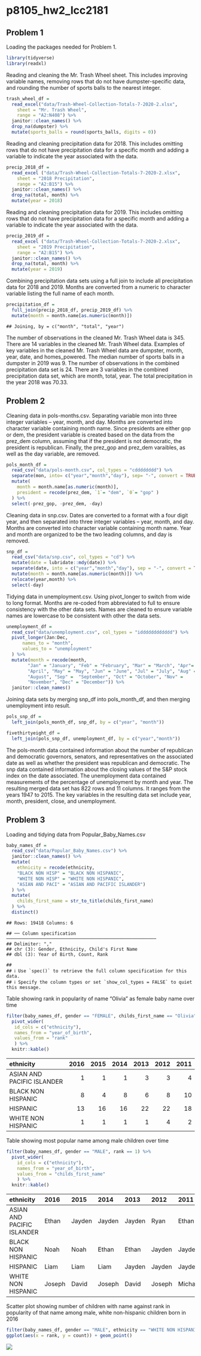 p8105\_hw2\_lcc2181
================

## Problem 1

Loading the packages needed for Problem 1.

``` r
library(tidyverse)
library(readxl)
```

Reading and cleaning the Mr. Trash Wheel sheet. This includes improving
variable names, removing rows that do not have dumpster-specific data,
and rounding the number of sports balls to the nearest integer.

``` r
trash_wheel_df = 
  read_excel("data/Trash-Wheel-Collection-Totals-7-2020-2.xlsx", 
    sheet = "Mr. Trash Wheel", 
    range = "A2:N408") %>%
  janitor::clean_names() %>% 
  drop_na(dumpster) %>% 
  mutate(sports_balls = round(sports_balls, digits = 0))
```

Reading and cleaning precipitation data for 2018. This includes omitting
rows that do not have precipitation data for a specific month and adding
a variable to indicate the year associated with the data.

``` r
precip_2018_df = 
  read_excel ("data/Trash-Wheel-Collection-Totals-7-2020-2.xlsx",
    sheet = "2018 Precipitation",
    range = "A2:B15") %>% 
  janitor::clean_names() %>% 
  drop_na(total, month) %>% 
  mutate(year = 2018)
```

Reading and cleaning precipitation data for 2019. This includes omitting
rows that do not have precipitation data for a specific month and adding
a variable to indicate the year associated with the data.

``` r
precip_2019_df = 
  read_excel ("data/Trash-Wheel-Collection-Totals-7-2020-2.xlsx",
    sheet = "2019 Precipitation",
    range = "A2:B15") %>% 
  janitor::clean_names() %>% 
  drop_na(total, month) %>% 
  mutate(year = 2019)
```

Combining precipitation data sets using a full join to include all
precipitation data for 2018 and 2019. Months are converted from a
numeric to character variable listing the full name of each month.

``` r
precipitation_df = 
  full_join(precip_2018_df, precip_2019_df) %>%
  mutate(month = month.name[as.numeric(month)])
```

    ## Joining, by = c("month", "total", "year")

The number of observations in the cleaned Mr. Trash Wheel data is 345.
There are 14 variables in the cleaned Mr. Trash Wheel data. Examples of
key variables in the cleaned Mr. Trash Wheel data are dumpster, month,
year, date, and homes\_powered. The median number of sports balls in a
dumpster in 2019 was 9. The number of observations in the combined
precipitation data set is 24. There are 3 variables in the combined
precipitation data set, which are month, total, year. The total
precipitation in the year 2018 was 70.33.

## Problem 2

Cleaning data in pols-months.csv. Separating variable mon into three
integer variables – year, month, and day. Months are converted into
character variable containing month name. Since presidents are either
gop or dem, the president variable is created based on the data from the
prez\_dem column, assuming that if the president is not democratic, the
president is republican. Finally, the prez\_gop and prez\_dem varaibles,
as well as the day variable, are removed.

``` r
pols_month_df =
  read_csv("data/pols-month.csv", col_types = "cdddddddd") %>% 
  separate(mon, into= c("year","month","day"), sep= "-", convert = TRUE) %>% 
  mutate(
    month = month.name[as.numeric(month)],
    president = recode(prez_dem, `1`= "dem", `0`= "gop" )
  ) %>% 
  select(-prez_gop, -prez_dem, -day)
```

Cleaning data in snp.csv. Dates are converted to a format with a four
digit year, and then separated into three integer variables – year,
month, and day. Months are converted into character variable containing
month name. Year and month are organized to be the two leading columns,
and day is removed.

``` r
snp_df =
  read_csv("data/snp.csv", col_types = "cd") %>% 
  mutate(date = lubridate::mdy(date)) %>% 
  separate(date, into = c("year","month","day"), sep = "-", convert = TRUE) %>% 
  mutate(month = month.name[as.numeric(month)]) %>% 
  relocate(year,month) %>% 
  select(-day)
```

Tidying data in unemployment.csv. Using pivot\_longer to switch from
wide to long format. Months are re-coded from abbreviated to full to
ensure consistency with the other data sets. Names are cleaned to ensure
variable names are lowercase to be consistent with other the data sets.

``` r
unemployment_df =
  read_csv("data/unemployment.csv", col_types = "idddddddddddd") %>% 
  pivot_longer(Jan:Dec,
      names_to = "month",
      values_to = "unemployment"
  ) %>% 
  mutate(month = recode(month, 
        "Jan" = "January", "Feb" = "February", "Mar" = "March", "Apr"=    
        "April", "May" = "May", "Jun" = "June", "Jul" = "July", "Aug" =  
        "August", "Sep" =  "September", "Oct" = "October", "Nov" = 
        "November", "Dec" = "December")) %>% 
  janitor::clean_names()
```

Joining data sets by merging snp\_df into pols\_month\_df, and then
merging unemployment into result.

``` r
pols_snp_df = 
  left_join(pols_month_df, snp_df, by = c("year", "month"))

fivethirtyeight_df =
  left_join(pols_snp_df, unemployment_df, by = c("year","month"))
```

The pols-month data contained information about the number of republican
and democratic governors, senators, and representatives on the
associated date as well as whether the president was republican and
democratic. The snp data contained information about the closing values
of the S&P stock index on the date associated. The unemployment data
contained measurements of the percentage of unemployment by month and
year. The resulting merged data set has 822 rows and 11 columns. It
ranges from the years 1947 to 2015. The key variables in the resulting
data set include year, month, president, close, and unemployment.

## Problem 3

Loading and tidying data from Popular\_Baby\_Names.csv

``` r
baby_names_df =
  read_csv("data/Popular_Baby_Names.csv") %>% 
  janitor::clean_names() %>% 
  mutate(
    ethnicity = recode(ethnicity, 
    "BLACK NON HISP" = "BLACK NON HISPANIC", 
    "WHITE NON HISP" = "WHITE NON HISPANIC", 
    "ASIAN AND PACI" = "ASIAN AND PACIFIC ISLANDER")
  ) %>% 
  mutate(
    childs_first_name = str_to_title(childs_first_name)
  ) %>% 
  distinct()
```

    ## Rows: 19418 Columns: 6

    ## ── Column specification ────────────────────────────────────────────────────────
    ## Delimiter: ","
    ## chr (3): Gender, Ethnicity, Child's First Name
    ## dbl (3): Year of Birth, Count, Rank

    ## 
    ## ℹ Use `spec()` to retrieve the full column specification for this data.
    ## ℹ Specify the column types or set `show_col_types = FALSE` to quiet this message.

Table showing rank in popularity of name “Olivia” as female baby name
over time

``` r
filter(baby_names_df, gender == "FEMALE", childs_first_name == "Olivia") %>%
  pivot_wider(
   id_cols = c("ethnicity"),
   names_from = "year_of_birth",
   values_from = "rank"
   ) %>% 
  knitr::kable()
```

| ethnicity                  | 2016 | 2015 | 2014 | 2013 | 2012 | 2011 |
|:---------------------------|-----:|-----:|-----:|-----:|-----:|-----:|
| ASIAN AND PACIFIC ISLANDER |    1 |    1 |    1 |    3 |    3 |    4 |
| BLACK NON HISPANIC         |    8 |    4 |    8 |    6 |    8 |   10 |
| HISPANIC                   |   13 |   16 |   16 |   22 |   22 |   18 |
| WHITE NON HISPANIC         |    1 |    1 |    1 |    1 |    4 |    2 |

Table showing most popular name among male children over time

``` r
filter(baby_names_df, gender == "MALE", rank == 1) %>% 
  pivot_wider(
    id_cols = c("ethnicity"),
    names_from = "year_of_birth",
    values_from = "childs_first_name"
    ) %>% 
  knitr::kable()
```

| ethnicity                  | 2016   | 2015   | 2014   | 2013   | 2012   | 2011    |
|:---------------------------|:-------|:-------|:-------|:-------|:-------|:--------|
| ASIAN AND PACIFIC ISLANDER | Ethan  | Jayden | Jayden | Jayden | Ryan   | Ethan   |
| BLACK NON HISPANIC         | Noah   | Noah   | Ethan  | Ethan  | Jayden | Jayden  |
| HISPANIC                   | Liam   | Liam   | Liam   | Jayden | Jayden | Jayden  |
| WHITE NON HISPANIC         | Joseph | David  | Joseph | David  | Joseph | Michael |

Scatter plot showing number of children with name against rank in
popularity of that name among male, white non-hispanic children born in
2016

``` r
filter(baby_names_df, gender == "MALE", ethnicity == "WHITE NON HISPANIC", year_of_birth == 2016)%>% 
ggplot(aes(x = rank, y = count)) + geom_point()
```

![](p8105_hw2_lcc2181_files/figure-gfm/unnamed-chunk-13-1.png)<!-- -->

